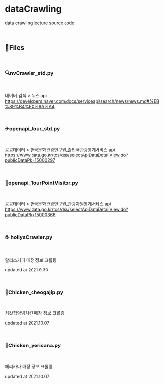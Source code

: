 # dataCrawling
data crawling lecture source code

<br/>

## 📄Files

<br/>

### 🔍nvCrawler_std.py

<br/>

네이버 검색 > 뉴스 api
https://developers.naver.com/docs/serviceapi/search/news/news.md#%EB%89%B4%EC%8A%A4

<br/>

### ✈openapi_tour_std.py

<br/>

공공데이터 > 한국문화관광연구원_출입국관광통계서비스 api
https://www.data.go.kr/tcs/dss/selectApiDataDetailView.do?publicDataPk=15000297

<br/>

### 🛬openapi_TourPointVisitor.py

<br/>

공공데이터 > 한국문화관광연구원_관광자원통계서비스 api
https://www.data.go.kr/tcs/dss/selectApiDataDetailView.do?publicDataPk=15000366

<br/>

### ☕ hollysCrawler.py

<br/>

할리스커피 매장 정보 크롤링

updated at 2021.9.30

<br/>

### 🍗Chicken_cheogajip.py

<br/>

처갓집양념치킨 매장 정보 크롤링

updated at 2021.10.07

<br/>

### 🍗Chicken_pericana.py

<br/>

페리카나 매장 정보 크롤링

updated at 2021.10.07

<br/>

